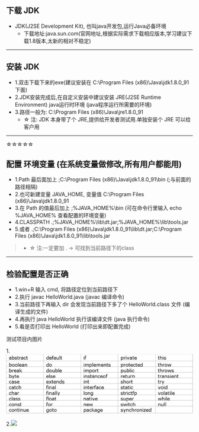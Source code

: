 ## 下载 **JDK**

- JDK(J2SE Development Kit), 也叫java开发包,运行Java必备环境
  - 下载地址:java.sun.com(官网地址,根据实际需求下载相应版本,学习建议下载1.8版本,太新的相对不稳定)

---

## 安装 **JDK**

- 1.双击下载下来的exe(建议安装在 C:\Program Files (x86)\Java\jdk1.8.0_91 下面)
- 2.JDK安装完成后,在自定义安装中建议安装 JRE(J2SE Runtime Environment) java运行时环境 (java程序运行所需要的环境)
- 3.路径一般为: C:\Program Files (x86)\Java\jre1.8.0_91
  - ☆ 注: JDK 本身带了个 JRE,提供给开发者测试用.单独安装个 JRE 可以给客户用

---

☆☆☆☆☆ 
## 配置 **环境变量** (在系统变量做修改,所有用户都能用)

- 1.Path 最后面加上 ;C:\Program Files (x86)\Java\jdk1.8.0_91\bin (;与前面的路径相隔)
- 2.也可新建变量 JAVA_HOME, 变量值 C:\Program Files (x86)\Java\jdk1.8.0_91
- 3.在 Path 的值最后加上 ;%JAVA_HOME%\bin  (可在命令行里输入 echo %JAVA_HOME% 查看配置的环境变量)
- 4.CLASSPATH .;%JAVA_HOME%\lib\dt.jar;%JAVA_HOME%\lib\tools.jar
- 5.或者 .;C:\Program Files (x86)\Java\jdk1.8.0_91\lib\dt.jar;C:\Program Files (x86)\Java\jdk1.8.0_91\lib\tools.jar
>  - ☆ 注:一定要加 . → 可找到当前路径下的class

---

## 检验配置是否正确

- 1.win+R 输入 cmd, 将路径定位到当前路径下
- 2.执行 javac HelloWorld.java (javac 编译命令)
- 3.当前路径下再输入 dir 会发现当前路径下多了个 HelloWorld.class 文件 (编译生成的文件)
- 4.再执行 java HelloWorld 执行该编译文件 (java 执行命令)
- 5.看是否打印出 HelloWorld (打印出来即配置完成)

测试项目内图片

1.![](javaSE/images/keyword.jpg)

2.![](https://github.com/QCXZF/Test2/blob/master/javaSE/image/keyword.jpg)

